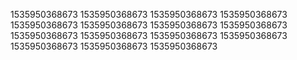 1535950368673
1535950368673
1535950368673
1535950368673
1535950368673
1535950368673
1535950368673
1535950368673
1535950368673
1535950368673
1535950368673
1535950368673
1535950368673
1535950368673
1535950368673